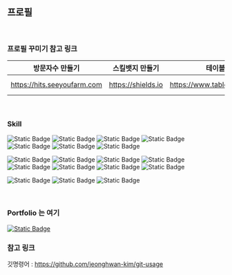 

<!--### Hi there 👋-->

<!--
**ojink/ojink** is a ✨ _special_ ✨ repository because its `README.md` (this file) appears on your GitHub profile.

Here are some ideas to get you started:

- 🔭 I’m currently working on ...
- 🌱 I’m currently learning ...
- 👯 I’m looking to collaborate on ...
- 🤔 I’m looking for help with ...
- 💬 Ask me about ...
- 📫 How to reach me: ...
- 😄 Pronouns: ...
- ⚡ Fun fact: ...
-->

## 프로필
<br>

### 프로필 꾸미기 참고 링크 

| 방문자수 만들기  |  스킬뱃지 만들기 |  테이블 만들기 | 마크다운 참고 |
|---|---|---|---|
|https://hits.seeyoufarm.com   | https://shields.io  |  https://www.tablesgenerator.com/ | https://codelabs-markdown.web.app/ |
<br>

### Skill
<p>
<img alt="Static Badge" src="https://img.shields.io/badge/Java-%23C74634">
<img alt="Static Badge" src="https://img.shields.io/badge/Spring-%236DB33F?logo=spring&logoColor=%23fff&labelColor=%236DB33F">
<img alt="Static Badge"	src="https://img.shields.io/badge/Spring Boot-%236DB33F?logo=springboot&logoColor=%23fff&labelColor=%236DB33F">
 
<img alt="Static Badge" src="https://img.shields.io/badge/Oracle-%23F80000?logo=oracle&logoColor=%23fff&labelColor=%23F80000">
<img alt="Static Badge"	src="https://img.shields.io/badge/MySQL-%234479A1?logo=mysql&logoColor=%23fff&labelColor=%234479A1">
<img alt="Static Badge"	src="https://img.shields.io/badge/MyBatis-%23181717">
<img alt="Static Badge"	src="https://img.shields.io/badge/JPA-%236DB33F">
</p>

<p>
<img alt="Static Badge" src="https://img.shields.io/badge/Bootstrap-%237952B3?logo=bootstrap&logoColor=%23fff&labelColor=%237952B3">
<img alt="Static Badge" src="https://img.shields.io/badge/HTML5-%23E34F26?logo=html5&logoColor=%23fff&labelColor=%23E34F26">
<img alt="Static Badge" src="https://img.shields.io/badge/JavaScript-%23F7DF1E?logo=javascript&logoColor=%23fff&labelColor=%23F7DF1E">
<img alt="Static Badge" src="https://img.shields.io/badge/jQuery-%230769AD?logo=jquery&logoColor=%23fff&labelColor=%230769AD">

<img alt="Static Badge"	src="https://img.shields.io/badge/Node.js-%23339933?logo=nodedotjs&logoColor=%23fff&labelColor=%23339933">
<img alt="Static Badge"	src="https://img.shields.io/badge/React-%2361DAFB?logo=react&logoColor=%23fff&labelColor=%2361DAFB">
<img alt="Static Badge"	src="https://img.shields.io/badge/Redux-%23764ABC?logo=redux&logoColor=%23fff&labelColor=%23764ABC">
<img alt="Static Badge"	src="https://img.shields.io/badge/npm-%23CB3837?logo=npm&logoColor=%23fff&labelColor=%23CB3837">
</p>

<p>
<img alt="Static Badge"	src="https://img.shields.io/badge/GitHub-%23181717?logo=github&logoColor=%23fff&labelColor=%23181717">
<img alt="Static Badge"	src="https://img.shields.io/badge/GitLab-%23FC6D26?logo=gitlab&logoColor=%23fff&labelColor=%23FC6D26">
<img alt="Static Badge"	src="https://img.shields.io/badge/Amazon AWS-%23232F3E?logo=amazonaws&logoColor=%23fff&labelColor=%23232F3E">
</p>

<br>

### Portfolio 는 여기
[<img alt="Static Badge" src="https://img.shields.io/badge/notion-%23000000?logo=notion&logoColor=%23fff&labelColor=%23000000">](https://learnit-oh.notion.site/OH-477446476fac4d8089586919ef95b8b9?pvs=4)




### 참고 링크
깃명령어 :   https://github.com/jeonghwan-kim/git-usage

